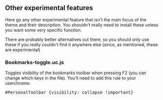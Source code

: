 <h2>Other experimental features</h2>
<p>Here go any other experimental feature  that isn't the main focus of the theme and their description. You shouldn't really need to install these unless you want some very specific function.</p>
<p>There are probably better alternatives out there, so you should only use these if you really couldn't find it anywhere else (since, as mentioned, these are experimental)</p>

<h3>Bookmarks-toggle.uc.js</h3>
<p>Toggles visibility of the bookmarks toolbar when pressing F2 (you can change which keys in the file). You'll need to add this rule to your userchrome:</p>
<pre>#PersonalToolbar {visibility: collapse !important}</pre>